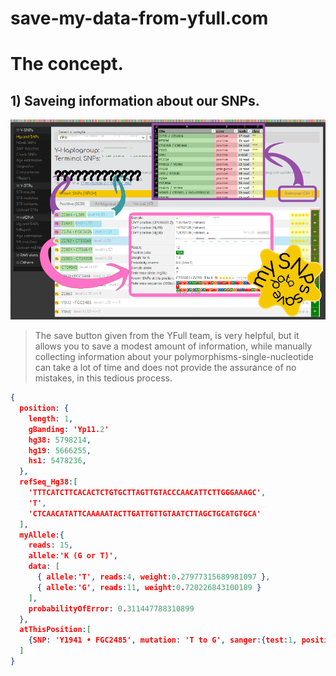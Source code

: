# save-my-data-from-yfull.com

# The concept.

## 1) Saveing information about our **SNP**s.

![](./concept/SNP.png)

> The save button given from the YFull team, is very helpful, but it allows you to save a modest amount of information, while manually collecting information about your polymorphisms-single-nucleotide can take a lot of time and does not provide the assurance of no mistakes, in this tedious process.

```json
{
  position: {
    length: 1,
    gBanding: 'Yp11.2'
    hg38: 5798214,
    hg19: 5666255,
    hs1: 5478236,
  },
  refSeq_Hg38:[
    'TTTCATCTTCACACTCTGTGCTTAGTTGTACCCAACATTCTTGGGAAAGC',
    'T',
    'CTCAACATATTCAAAAATACTTGATTGTTGTAATCTTAGCTGCATGTGCA'
  ],
  myAllele:{
    reads: 15,
    allele:'K (G or T)',
    data: [
      { allele:'T', reads:4, weight:0.27977315689981097 },
      { allele:'G', reads:11, weight:0.720226843100189 }
    ],
    probabilityOfError: 0.311447788310899
  },
  atThisPosition:[
    {SNP: 'Y1941 • FGC2485', mutation: 'T to G', sanger:{test:1, positive:0}, raiting:['****',2], database:['YFull','YBrwser']}
  ]
}
```
